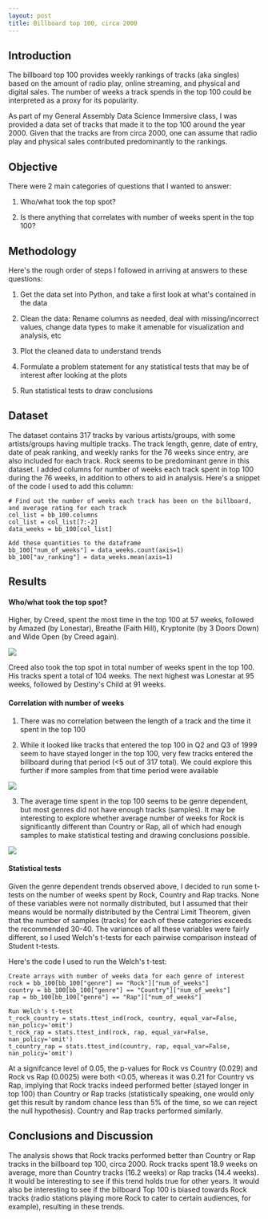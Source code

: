 ```yaml
---
layout: post
title: Billboard top 100, circa 2000
---
```

## Introduction

The billboard top 100 provides weekly rankings of tracks (aka singles) based on the amount of radio play, online streaming, and physical and digital sales. The number of weeks a track spends in the top 100 could be interpreted as a proxy for its popularity.

As part of my General Assembly Data Science Immersive class, I was provided a data set of tracks that made it to the top 100 around the year 2000. Given that the tracks are from circa 2000, one can assume that radio play and physical sales contributed predominantly to the rankings.

## Objective

There were 2 main categories of questions that I wanted to answer:

1. Who/what took the top spot?

2. Is there anything that correlates with number of weeks spent in the top 100?

## Methodology

Here's the rough order of steps I followed in arriving at answers to these questions:

1. Get the data set into Python, and take a first look at what's contained in the data

2. Clean the data: Rename columns as needed, deal with missing/incorrect values, change data types to make it amenable for visualization and analysis, etc

3. Plot the cleaned data to understand trends

4. Formulate a problem statement for any statistical tests that may be of interest after looking at the plots

5. Run statistical tests to draw conclusions

## Dataset

The dataset contains 317 tracks by various artists/groups, with some artists/groups having multiple tracks. The track length, genre, date of entry, date of peak ranking, and weekly ranks for the 76 weeks since entry, are also included for each track. Rock seems to be predominant genre in this dataset. I added columns for number of weeks each track spent in top 100 during the 76 weeks, in addition to others to aid in analysis. Here's a snippet of the code I used to add this column:

    # Find out the number of weeks each track has been on the billboard, and average rating for each track
    col_list = bb_100.columns
    col_list = col_list[7:-2]
    data_weeks = bb_100[col_list]

    Add these quantities to the dataframe
    bb_100["num_of_weeks"] = data_weeks.count(axis=1)
    bb_100["av_ranking"] = data_weeks.mean(axis=1)

## Results

#### Who/what took the top spot?

Higher, by Creed, spent the most time in the top 100 at 57 weeks, followed by Amazed (by Lonestar), Breathe (Faith Hill), Kryptonite (by 3 Doors Down) and Wide Open (by Creed again).

<img src="https://karthik-33.github.io/img/Weeksbytrack.png">

Creed also took the top spot in total number of weeks spent in the top 100. His tracks spent a total of 104 weeks. The next highest was Lonestar at 95 weeks, followed by Destiny's Child at 91 weeks.

#### Correlation with number of weeks

1) There was no correlation between the length of a track and the time it spent in the top 100

2) While it looked like tracks that entered the top 100 in Q2 and Q3 of 1999 seem to have stayed longer in the top 100, very few tracks entered the billboard during that period (<5 out of 317 total). We could explore this further if more samples from that time period were available

<img src="https://karthik-33.github.io/img/Weeksbydate.png">

3) The average time spent in the top 100 seems to be genre dependent, but most genres did not have enough tracks (samples). It may be interesting to explore whether average number of weeks for Rock is significantly different than Country or Rap, all of which had enough samples to make statistical testing and drawing conclusions possible.

<img src="https://karthik-33.github.io/img/Weeksbygenre.png">

#### Statistical tests

Given the genre dependent trends observed above, I decided to run some t-tests on the number of weeks spent by Rock, Country and Rap tracks. None of these variables were not normally distributed, but I assumed that their means would be normally distributed by the Central Limit Theorem, given that the number of samples (tracks) for each of these categories exceeds the recommended 30-40. The variances of all these variables were fairly different, so I used Welch's t-tests for each pairwise comparison instead of Student t-tests.

Here's the code I used to run the Welch's t-test:

    Create arrays with number of weeks data for each genre of interest
    rock = bb_100[bb_100["genre"] == "Rock"]["num_of_weeks"]
    country = bb_100[bb_100["genre"] == "Country"]["num_of_weeks"]
    rap = bb_100[bb_100["genre"] == "Rap"]["num_of_weeks"]

    Run Welch's t-test
    t_rock_country = stats.ttest_ind(rock, country, equal_var=False, nan_policy='omit')
    t_rock_rap = stats.ttest_ind(rock, rap, equal_var=False, nan_policy='omit')
    t_country_rap = stats.ttest_ind(country, rap, equal_var=False, nan_policy='omit')

At a signifcance level of 0.05, the p-values for Rock vs Country (0.029) and Rock vs Rap (0.0025) were both <0.05, whereas it was 0.21 for Country vs Rap, implying that Rock tracks indeed performed better (stayed longer in top 100) than Country or Rap tracks (statistically speaking, one would only get this result by random chance less than 5% of the time, so we can reject the null hypothesis). Country and Rap tracks performed similarly.  

## Conclusions and Discussion

The analysis shows that Rock tracks performed better than Country or Rap tracks in the billboard top 100, circa 2000. Rock tracks spent 18.9 weeks on average, more than Country tracks (16.2 weeks) or Rap tracks (14.4 weeks). It would be interesting to see if this trend holds true for other years. It would also be interesting to see if the billboard Top 100 is biased towards Rock tracks (radio stations playing more Rock to cater to certain audiences, for example), resulting in these trends.  

